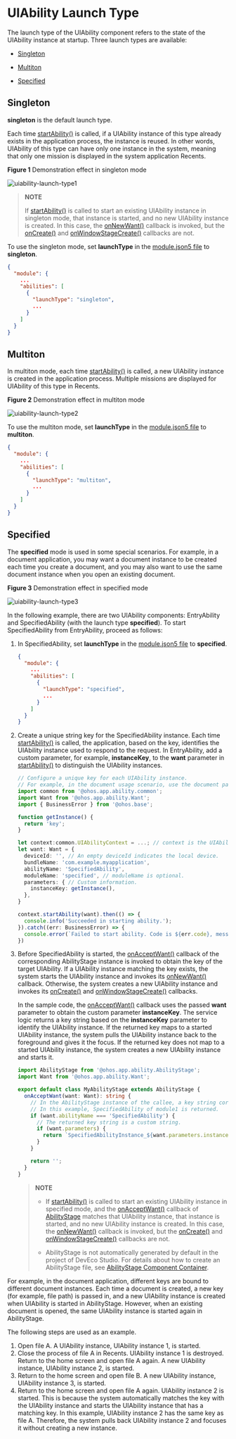 # UIAbility Launch Type


The launch type of the UIAbility component refers to the state of the UIAbility instance at startup. Three launch types are available:


- [Singleton](#singleton)

- [Multiton](#multiton)

- [Specified](#specified)


## Singleton

**singleton** is the default launch type.

Each time [startAbility()](../reference/apis/js-apis-inner-application-uiAbilityContext.md#uiabilitycontextstartability) is called, if a UIAbility instance of this type already exists in the application process, the instance is reused. In other words, UIAbility of this type can have only one instance in the system, meaning that only one mission is displayed in the system application Recents.

**Figure 1** Demonstration effect in singleton mode

![uiability-launch-type1](figures/uiability-launch-type1.gif)  

> **NOTE**
>
> If [startAbility()](../reference/apis/js-apis-inner-application-uiAbilityContext.md#uiabilitycontextstartability) is called to start an existing UIAbility instance in singleton mode, that instance is started, and no new UIAbility instance is created. In this case, the [onNewWant()](../reference/apis/js-apis-app-ability-uiAbility.md#uiabilityonnewwant) callback is invoked, but the [onCreate()](../reference/apis/js-apis-app-ability-uiAbility.md#uiabilityoncreate) and [onWindowStageCreate()](../reference/apis/js-apis-app-ability-uiAbility.md#uiabilityonwindowstagecreate) callbacks are not.

To use the singleton mode, set **launchType** in the [module.json5 file](../quick-start/module-configuration-file.md) to **singleton**.


```json
{
  "module": {
    ...
    "abilities": [
      {
        "launchType": "singleton",
        ...
      }
    ]
  }
}
```


## Multiton

In multiton mode, each time [startAbility()](../reference/apis/js-apis-inner-application-uiAbilityContext.md#uiabilitycontextstartability) is called, a new UIAbility instance is created in the application process. Multiple missions are displayed for UIAbility of this type in Recents.  

**Figure 2** Demonstration effect in multiton mode

![uiability-launch-type2](figures/uiability-launch-type2.gif)  

To use the multiton mode, set **launchType** in the [module.json5 file](../quick-start/module-configuration-file.md) to **multiton**.


```json
{
  "module": {
    ...
    "abilities": [
      {
        "launchType": "multiton",
        ...
      }
    ]
  }
}
```


## Specified

The **specified** mode is used in some special scenarios. For example, in a document application, you may want a document instance to be created each time you create a document, and you may also want to use the same document instance when you open an existing document.

**Figure 3** Demonstration effect in specified mode

![uiability-launch-type3](figures/uiability-launch-type3.gif)  

In the following example, there are two UIAbility components: EntryAbility and SpecifiedAbility (with the launch type **specified**). To start SpecifiedAbility from EntryAbility, proceed as follows:

1. In SpecifiedAbility, set **launchType** in the [module.json5 file](../quick-start/module-configuration-file.md) to **specified**.

   ```json
   {
     "module": {
       ...
       "abilities": [
         {
           "launchType": "specified",
           ...
         }
       ]
     }
   }
   ```

2. Create a unique string key for the SpecifiedAbility instance. Each time [startAbility()](../reference/apis/js-apis-inner-application-uiAbilityContext.md#uiabilitycontextstartability) is called, the application, based on the key, identifies the UIAbility instance used to respond to the request. In EntryAbility, add a custom parameter, for example, **instanceKey**, to the **want** parameter in [startAbility()](../reference/apis/js-apis-inner-application-uiAbilityContext.md#uiabilitycontextstartability) to distinguish the UIAbility instances.

   ```ts
   // Configure a unique key for each UIAbility instance.
   // For example, in the document usage scenario, use the document path as the key.
   import common from '@ohos.app.ability.common';
   import Want from '@ohos.app.ability.Want';
   import { BusinessError } from '@ohos.base';

   function getInstance() {
     return 'key';
   }
   
   let context:common.UIAbilityContext = ...; // context is the UIAbilityContext of the initiator UIAbility.
   let want: Want = {
     deviceId: '', // An empty deviceId indicates the local device.
     bundleName: 'com.example.myapplication',
     abilityName: 'SpecifiedAbility',
     moduleName: 'specified', // moduleName is optional.
     parameters: { // Custom information.
       instanceKey: getInstance(),
     },
   }
   
   context.startAbility(want).then(() => {
     console.info('Succeeded in starting ability.');
   }).catch((err: BusinessError) => {
     console.error(`Failed to start ability. Code is ${err.code}, message is ${err.message}`);
   })
   ```

3. Before SpecifiedAbility is started, the [onAcceptWant()](../reference/apis/js-apis-app-ability-abilityStage.md#abilitystageonacceptwant) callback of the corresponding AbilityStage instance is invoked to obtain the key of the target UIAbility. If a UIAbility instance matching the key exists, the system starts the UIAbility instance and invokes its [onNewWant()](../reference/apis/js-apis-app-ability-uiAbility.md#abilityonnewwant) callback. Otherwise, the system creates a new UIAbility instance and invokes its [onCreate()](../reference/apis/js-apis-app-ability-uiAbility.md#uiabilityoncreate) and [onWindowStageCreate()](../reference/apis/js-apis-app-ability-uiAbility.md#uiabilityonwindowstagecreate) callbacks.

   In the sample code, the [onAcceptWant()](../reference/apis/js-apis-app-ability-abilityStage.md#abilitystageonacceptwant) callback uses the passed **want** parameter to obtain the custom parameter **instanceKey**. The service logic returns a key string based on the **instanceKey** parameter to identify the UIAbility instance. If the returned key maps to a started UIAbility instance, the system pulls the UIAbility instance back to the foreground and gives it the focus. If the returned key does not map to a started UIAbility instance, the system creates a new UIAbility instance and starts it.

   ```ts
   import AbilityStage from '@ohos.app.ability.AbilityStage';
   import Want from '@ohos.app.ability.Want';
   
   export default class MyAbilityStage extends AbilityStage {
     onAcceptWant(want: Want): string {
       // In the AbilityStage instance of the callee, a key string corresponding to a UIAbility instance is returned for UIAbility whose launch type is specified.
       // In this example, SpecifiedAbility of module1 is returned.
       if (want.abilityName === 'SpecifiedAbility') {
         // The returned key string is a custom string.
         if (want.parameters) {
           return `SpecifiedAbilityInstance_${want.parameters.instanceKey}`;
         }
       }
   
       return '';
     }
   }
   ```

   > **NOTE**
   >
   > - If [startAbility()](../reference/apis/js-apis-inner-application-uiAbilityContext.md#uiabilitycontextstartability) is called to start an existing UIAbility instance in specified mode, and the [onAcceptWant()](../reference/apis/js-apis-app-ability-abilityStage.md#abilitystageonacceptwant) callback of [AbilityStage](../reference/apis/js-apis-app-ability-abilityStage.md) matches that UIAbility instance, that instance is started, and no new UIAbility instance is created. In this case, the [onNewWant()](../reference/apis/js-apis-app-ability-uiAbility.md#abilityonnewwant) callback is invoked, but the [onCreate()](../reference/apis/js-apis-app-ability-uiAbility.md#uiabilityoncreate) and [onWindowStageCreate()](../reference/apis/js-apis-app-ability-uiAbility.md#uiabilityonwindowstagecreate) callbacks are not.
   >
   > - AbilityStage is not automatically generated by default in the project of DevEco Studio. For details about how to create an AbilityStage file, see [AbilityStage Component Container](abilitystage.md).
   

For example, in the document application, different keys are bound to different document instances. Each time a document is created, a new key (for example, file path) is passed in, and a new UIAbility instance is created when UIAbility is started in AbilityStage. However, when an existing document is opened, the same UIAbility instance is started again in AbilityStage.

The following steps are used as an example.

   1. Open file A. A UIAbility instance, UIAbility instance 1, is started.
   2. Close the process of file A in Recents. UIAbility instance 1 is destroyed. Return to the home screen and open file A again. A new UIAbility instance, UIAbility instance 2, is started.
   3. Return to the home screen and open file B. A new UIAbility instance, UIAbility instance 3, is started.
   4. Return to the home screen and open file A again. UIAbility instance 2 is started. This is because the system automatically matches the key with the UIAbility instance and starts the UIAbility instance that has a matching key. In this example, UIAbility instance 2 has the same key as file A. Therefore, the system pulls back UIAbility instance 2 and focuses it without creating a new instance.
